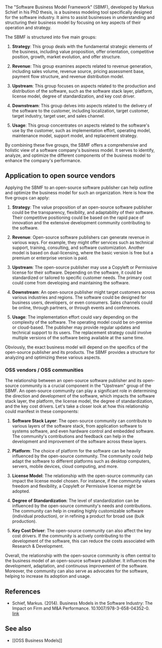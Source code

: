 The "Software Business Model Framework" (SBMF), developed by Markus Schief in his PhD thesis, is a business modeling tool specifically designed for the software industry. It aims to assist businesses in understanding and structuring their business model by focusing on key aspects of their operation and strategy.

The SBMF is structured into five main groups:

1. **Strategy**: This group deals with the fundamental strategic elements of the business, including value proposition, offer orientation, competitive position, growth, market evolution, and offer structure.

1. **Revenue**: This group examines aspects related to revenue generation, including sales volume, revenue source, pricing assessment base, payment flow structure, and revenue distribution model.

1. **Upstream**: This group focuses on aspects related to the production and distribution of the software, such as the software stack layer, platform, license model, degree of standardization, and key cost driver.

1. **Downstream**: This group delves into aspects related to the delivery of the software to the customer, including localization, target customer, target industry, target user, and sales channel.

1. **Usage**: This group concentrates on aspects related to the software's use by the customer, such as implementation effort, operating model, maintenance model, support model, and replacement strategy.

By combining these five groups, the SBMF offers a comprehensive and holistic view of a software company's business model. It serves to identify, analyze, and optimize the different components of the business model to enhance the company's performance.

## Application to open source vendors

Applying the SBMF  to an open-source software publisher can help outline and optimize the business model for such an organization. Here is how the five groups can apply:

1. **Strategy**: The value proposition of an open-source software publisher could be the transparency, flexibility, and adaptability of their software. Their competitive positioning could be based on the rapid pace of innovation and the extensive development community contributing to the software.

1. **Revenue**: Open-source software publishers can generate revenue in various ways. For example, they might offer services such as technical support, training, consulting, and software customization. Another model is based on dual-licensing, where the basic version is free but a premium or enterprise version is paid.

1. **Upstream**: The open-source publisher may use a Copyleft or Permissive license for their software. Depending on the software, it could be standardized or tailored to specific customer needs. The primary cost could come from developing and maintaining the software.

1. **Downstream**: An open-source publisher might target customers across various industries and regions. The software could be designed for business users, developers, or even consumers. Sales channels could be online, through partners, or through events and conferences.

1. **Usage**: The implementation effort could vary depending on the complexity of the software. The operating model could be on-premise or cloud-based. The publisher may provide regular updates and technical support to its users. The replacement strategy could involve multiple versions of the software being available at the same time.

Obviously, the exact business model will depend on the specifics of the open-source publisher and its products. The SBMF provides a structure for analyzing and optimizing these various aspects.

### OSS vendors / OSS communities

The relationship between an open-source software publisher and its open-source community is a crucial component in the "Upstream" group of the SBMF. An open-source community can play a significant role in determining the direction and development of the software, which impacts the software stack layer, the platform, the license model, the degree of standardization, and the key cost drivers. Let's take a closer look at how this relationship could manifest in these components:

1. **Software Stack Layer**: The open-source community can contribute to various layers of the software stack, from application software to systems software, and even hardware control and embedded software. The community's contributions and feedback can help in the development and improvement of the software across these layers.

1. **Platform**: The choice of platform for the software can be heavily influenced by the open-source community. The community could help adapt the software to different platforms such as desktop computers, servers, mobile devices, cloud computing, and more.

1. **License Model**: The relationship with the open-source community can impact the license model chosen. For instance, if the community values freedom and flexibility, a Copyleft or Permissive license might be adopted.

1. **Degree of Standardization**: The level of standardization can be influenced by the open-source community's needs and contributions. The community can help in creating highly customizable software (individual production), or in refining a product for broad use (bulk production).

1. **Key Cost Driver**: The open-source community can also affect the key cost drivers. If the community is actively contributing to the development of the software, this can reduce the costs associated with Research & Development.

Overall, the relationship with the open-source community is often central to the business model of an open-source software publisher. It influences the development, adaptation, and continuous improvement of the software. Moreover, the community can also serve as advocates for the software, helping to increase its adoption and usage.

## References

- Schief, Markus. (2014). Business Models in the Software Industry: The Impact on Firm and M&A Performance. 10.1007/978-3-658-04352-0.  [link](https://link.springer.com/book/10.1007/978-3-658-04352-0)

## See also

- [[OSS Business Models]]

